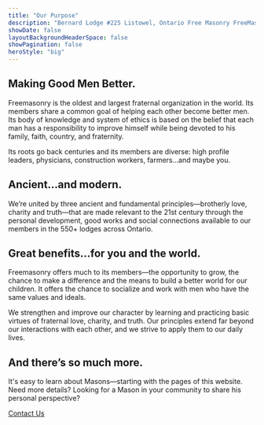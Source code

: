 ```yaml
---
title: "Our Purpose"
description: "Bernard Lodge #225 Listowel, Ontario Free Masonry FreeMasons"
showDate: false
layoutBackgroundHeaderSpace: false
showPagination: false
heroStyle: "big"
---
```

## Making Good Men Better.

Freemasonry is the oldest and largest fraternal organization in the world. Its members share a common goal of helping each other become better men. Its body of knowledge and system of ethics is based on the belief that each man has a responsibility to improve himself while being devoted to his family, faith, country, and fraternity.

Its roots go back centuries and its members are diverse: high profile leaders, physicians, construction workers, farmers…and maybe you.

## Ancient…and modern.

We’re united by three ancient and fundamental principles—brotherly love, charity and truth—that are made relevant to the 21st century through the personal development, good works and social connections available to our members in the 550+ lodges across Ontario.

## Great benefits…for you and the world.

Freemasonry offers much to its members—the opportunity to grow, the chance to make a difference and the means to build a better world for our children. It offers the chance to socialize and work with men who have the same values and ideals.

We strengthen and improve our character by learning and practicing basic virtues of fraternal love, charity, and truth. Our principles extend far beyond our interactions with each other, and we strive to apply them to our daily lives.

## And there’s so much more.

It's easy to learn about Masons—starting with the pages of this website. Need more details? Looking for a Mason in your community to share his personal perspective?

<a href="/contact_us">Contact Us</a>